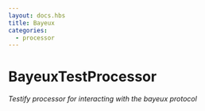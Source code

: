 ```yaml
---
layout: docs.hbs
title: Bayeux
categories:
  - processor
---
```

# BayeuxTestProcessor
*Testify processor for interacting with the bayeux protocol*
